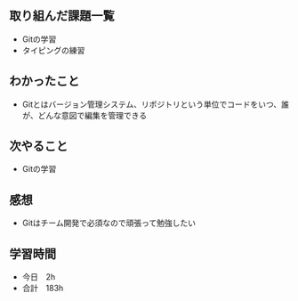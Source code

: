 ## 取り組んだ課題一覧
- Gitの学習
- タイピングの練習
## わかったこと
- Gitとはバージョン管理システム、リポジトリという単位でコードをいつ、誰が、どんな意図で編集を管理できる
## 次やること
-  Gitの学習
## 感想
- Gitはチーム開発で必須なので頑張って勉強したい
## 学習時間
- 今日　2h
- 合計　183h
